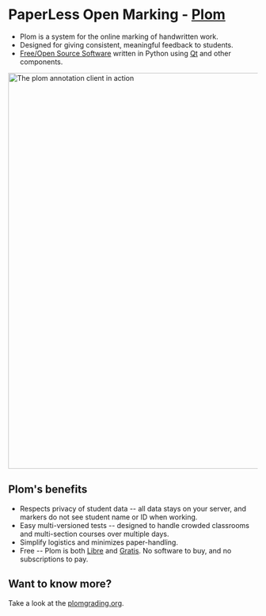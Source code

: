 # PaperLess Open Marking - [Plom](https://plomgrading.org)

  * Plom is a system for the online marking of handwritten work.
  * Designed for giving consistent, meaningful feedback to students.
  * [Free/Open Source Software](https://www.gnu.org/licenses/agpl-3.0.en.html)
    written in Python using [Qt](https://pypi.org/project/PyQt5) and other
    components.

<img src="https://plomgrading.org/images/plomclient.png" width="800px" alt="The plom annotation client in action">


## Plom's benefits

  * Respects privacy of student data -- all data stays on your server,
    and markers do not see student name or ID when working.
  * Easy multi-versioned tests -- designed to handle crowded classrooms
    and multi-section courses over multiple days.
  * Simplify logistics and minimizes paper-handling.
  * Free -- Plom is both [Libre](https://en.wikipedia.org/wiki/Gratis_versus_libre#Libre)
    and [Gratis](https://en.wikipedia.org/wiki/Gratis_versus_libre#Gratis).
    No software to buy, and no subscriptions to pay.


## Want to know more?

Take a look at the [plomgrading.org](https://plomgrading.org).
